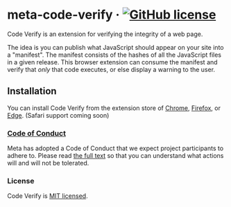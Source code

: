# meta-code-verify &middot; [![GitHub license](https://img.shields.io/badge/license-MIT-blue.svg)](/LICENSE.md)

Code Verify is an extension for verifying the integrity of a web page.

The idea is you can publish what JavaScript should appear on your site into a "manifest". The manifest consists of the hashes of all the JavaScript files in a given release. This browser extension can consume the manifest and verify that *only* that code executes, or else display a warning to the user.

## Installation

You can install Code Verify from the extension store of [Chrome](https://chrome.google.com/webstore/detail/code-verify/llohflklppcaghdpehpbklhlfebooeog), [Firefox](https://addons.mozilla.org/en-US/firefox/addon/code-verify/#:~:text=The%20new%20Code%20Verify%20is,inauthentic%20or%20has%20been%20modified.), or [Edge](https://microsoftedge.microsoft.com/addons/detail/code-verify/cpndjjealjjagamdecpipjfamiigaknk#:~:text=Code%20Verify%20will%20immediately%20alert,and%20hasn't%20been%20modified.). (Safari support coming soon)

### [Code of Conduct](https://code.fb.com/codeofconduct)

Meta has adopted a Code of Conduct that we expect project participants to adhere to. Please read [the full text](https://code.fb.com/codeofconduct) so that you can understand what actions will and will not be tolerated.

### License

Code Verify is [MIT licensed](./LICENSE.md).
